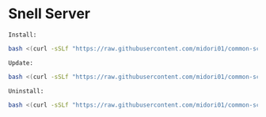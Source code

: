 # Snell Server
`Install:`
```bash
bash <(curl -sSLf "https://raw.githubusercontent.com/midori01/common-scripts/main/snell/install.sh")
```
`Update:`
```bash
bash <(curl -sSLf "https://raw.githubusercontent.com/midori01/common-scripts/main/snell/install.sh") update
```
`Uninstall:`
```bash
bash <(curl -sSLf "https://raw.githubusercontent.com/midori01/common-scripts/main/snell/install.sh") uninstall
```

